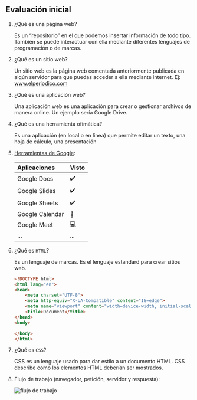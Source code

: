 ## Evaluación inicial
1. ¿Qué es una página web?

    Es un “repositorio” en el que podemos insertar información de todo tipo. También se puede interactuar con ella mediante diferentes lenguajes de programación o de marcas.

2. ¿Qué es un sitio web?

    Un sitio web es la página web comentada anteriormente publicada en algún servidor para que puedas acceder a ella mediante internet. Ej: www.elperiodico.com

3. ¿Qué es una aplicación web?

    Una aplicación web es una aplicación para crear o gestionar archivos de manera online. Un ejemplo sería Google Drive.

4. ¿Qué es una herramienta ofimática?

    Es una aplicación (en local o en linea) que permite editar un texto, una hoja de cálculo, una presentación
    
5. [Herramientas de Google](https://www.google.com/intl/es-419/chrome/browser-tools/):

    | **Aplicaciones** | **Visto** |
    | :--- | :--- |
    | Google Docs | ✔️ |
    | Google Slides | ✔️ |
    | Google Sheets | ✔️ |
    | Google Calendar | 📆 |
    | Google Meet | 💻 |
    | ... | ... |

6. ¿Qué es `HTML`?

    Es un lenguaje de marcas. Es el lenguaje estandard para crear sitios web.

    ```html
    <!DOCTYPE html>
    <html lang="en">
    <head>
        <meta charset="UTF-8">
        <meta http-equiv="X-UA-Compatible" content="IE=edge">
        <meta name="viewport" content="width=device-width, initial-scale=1.0">
        <title>Document</title>
    </head>
    <body>

    </body>
    </html>
    ```

7. ¿Qué es `CSS`?

    CSS es un lenguaje usado para dar estilo a un documento HTML. CSS describe como los elementos HTML deberían ser mostrados.

8. Flujo de trabajo (navegador, petición, servidor y respuesta):

    ![flujo de trabajo](https://camo.githubusercontent.com/4dc59108a963885608fb0b126e7a65f04f7e59d8eec09c2e653da2435f4ecc2b/68747470733a2f2f66702e6a6f7365646f6d696e676f2e6f72672f69617767732f7530312f696d672f64735f70726f636573735f7374617469632e706e67)






